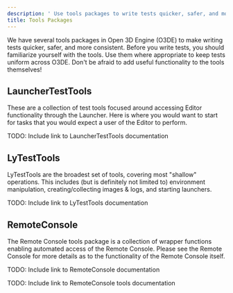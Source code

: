 ```yaml
---
description: ' Use tools packages to write tests quicker, safer, and more consistently. '
title: Tools Packages
---
```


We have several tools packages in Open 3D Engine (O3DE) to make writing tests quicker, safer, and more consistent. Before you write tests, you should familiarize yourself with the tools. Use them where appropriate to keep tests uniform across O3DE. Don't be afraid to add useful functionality to the tools themselves!

## LauncherTestTools

These are a collection of test tools focused around accessing Editor functionality through the Launcher. Here is where you would want to start for tasks that you would expect a user of the Editor to perform.

TODO: Include link to LauncherTestTools documentation

## LyTestTools

LyTestTools are the broadest set of tools, covering most "shallow" operations. This includes (but is definitely not limited to) environment manipulation, creating/collecting images & logs, and starting launchers.

TODO: Include link to LyTestTools documentation

## RemoteConsole

The Remote Console tools package is a collection of wrapper functions enabling automated access of the Remote Console. Please see the Remote Console for more details as to the functionality of the Remote Console itself.

TODO: Include link to RemoteConsole documentation

TODO: Include link to RemoteConsole tools documentation
